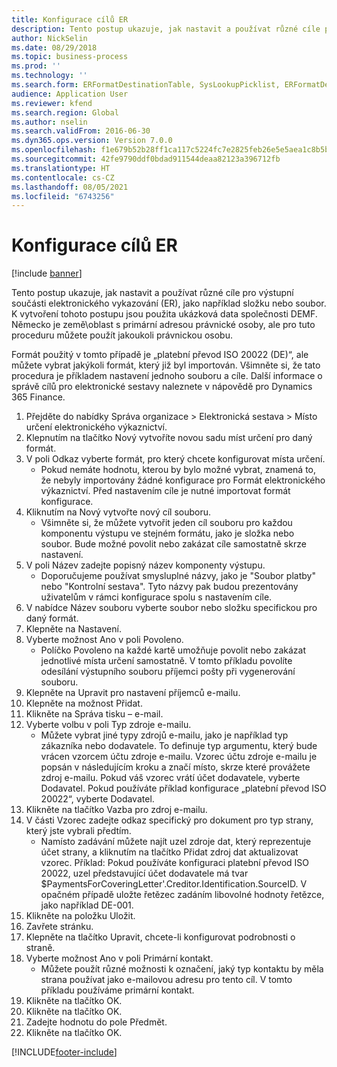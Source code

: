 ```yaml
---
title: Konfigurace cílů ER
description: Tento postup ukazuje, jak nastavit a používat různé cíle pro výstupní součásti elektronického vykazování (ER), jako například složku nebo soubor.
author: NickSelin
ms.date: 08/29/2018
ms.topic: business-process
ms.prod: ''
ms.technology: ''
ms.search.form: ERFormatDestinationTable, SysLookupPicklist, ERFormatDestinationSettings, ERFormatDestinationEmailSettings, ERExpressionDesignerFormula, SRSPrintDestinationTokens
audience: Application User
ms.reviewer: kfend
ms.search.region: Global
ms.author: nselin
ms.search.validFrom: 2016-06-30
ms.dyn365.ops.version: Version 7.0.0
ms.openlocfilehash: f1e679b52b28ff1ca117c5224fc7e2825feb26e5e5aea1c8b5bc3a88d1eaf235
ms.sourcegitcommit: 42fe9790ddf0bdad911544deaa82123a396712fb
ms.translationtype: HT
ms.contentlocale: cs-CZ
ms.lasthandoff: 08/05/2021
ms.locfileid: "6743256"
---
```

# <a name="er-configure-destinations"></a>Konfigurace cílů ER

[!include [banner](../../includes/banner.md)]

Tento postup ukazuje, jak nastavit a používat různé cíle pro výstupní součásti elektronického vykazování (ER), jako například složku nebo soubor. K vytvoření tohoto postupu jsou použita ukázková data společnosti DEMF. Německo je země\oblast s primární adresou právnické osoby, ale pro tuto proceduru můžete použít jakoukoli právnickou osobu. 

Formát použitý v tomto případě je „platební převod ISO 20022 (DE)“, ale můžete vybrat jakýkoli formát, který již byl importován. Všimněte si, že tato procedura je příkladem nastavení jednoho souboru a cíle. Další informace o správě cílů pro elektronické sestavy naleznete v nápovědě pro Dynamics 365 Finance.

1. Přejděte do nabídky Správa organizace > Elektronická sestava > Místo určení elektronického výkaznictví.
2. Klepnutím na tlačítko Nový vytvoříte novou sadu míst určení pro daný formát.
3. V poli Odkaz vyberte formát, pro který chcete konfigurovat místa určení.
    * Pokud nemáte hodnotu, kterou by bylo možné vybrat, znamená to, že nebyly importovány žádné konfigurace pro Formát elektronického výkaznictví. Před nastavením cíle je nutné importovat formát konfigurace.  
4. Kliknutím na Nový vytvořte nový cíl souboru.
    * Všimněte si, že můžete vytvořit jeden cíl souboru pro každou komponentu výstupu ve stejném formátu, jako je složka nebo soubor. Bude možné povolit nebo zakázat cíle samostatně skrze nastavení.  
5. V poli Název zadejte popisný název komponenty výstupu.
    * Doporučujeme používat smysluplné názvy, jako je "Soubor platby" nebo "Kontrolní sestava". Tyto názvy pak budou prezentovány uživatelům v rámci konfigurace spolu s nastavením cíle.  
6. V nabídce Název souboru vyberte soubor nebo složku specifickou pro daný formát.
7. Klepněte na Nastavení.
8. Vyberte možnost Ano v poli Povoleno.
    * Políčko Povoleno na každé kartě umožňuje povolit nebo zakázat jednotlivé místa určení samostatně. V tomto příkladu povolíte odesílání výstupního souboru příjemci pošty při vygenerování souboru.  
9. Klepněte na Upravit pro nastavení příjemců e-mailu.
10. Klepněte na možnost Přidat.
11. Klikněte na Správa tisku – e-mail.
12. Vyberte volbu v poli Typ zdroje e-mailu.
    * Můžete vybrat jiné typy zdrojů e-mailu, jako je například typ zákazníka nebo dodavatele. To definuje typ argumentu, který bude vrácen vzorcem účtu zdroje e-mailu. Vzorec účtu zdroje e-mailu je popsán v následujícím kroku a značí místo, skrze které provážete zdroj e-mailu. Pokud váš vzorec vrátí účet dodavatele, vyberte Dodavatel. Pokud používáte příklad konfigurace „platební převod ISO 20022“, vyberte Dodavatel.  
13. Klikněte na tlačítko Vazba pro zdroj e-mailu.
14. V části Vzorec zadejte odkaz specifický pro dokument pro typ strany, který jste vybrali předtím.
    * Namísto zadávání můžete najít uzel zdroje dat, který reprezentuje účet strany, a kliknutím na tlačítko Přidat zdroj dat aktualizovat vzorec. Příklad: Pokud používáte konfiguraci platební převod ISO 20022, uzel představující účet dodavatele má tvar $PaymentsForCoveringLetter'.Creditor.Identification.SourceID. V opačném případě uložte řetězec zadáním libovolné hodnoty řetězce, jako například DE-001.  
15. Klikněte na položku Uložit.
16. Zavřete stránku.
17. Klepněte na tlačítko Upravit, chcete-li konfigurovat podrobnosti o straně.
18. Vyberte možnost Ano v poli Primární kontakt.
    * Můžete použít různé možnosti k označení, jaký typ kontaktu by měla strana používat jako e-mailovou adresu pro tento cíl. V tomto příkladu používáme primární kontakt.  
19. Klikněte na tlačítko OK.
20. Klikněte na tlačítko OK.
21. Zadejte hodnotu do pole Předmět.
22. Klikněte na tlačítko OK.



[!INCLUDE[footer-include](../../../../includes/footer-banner.md)]